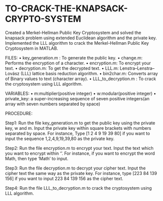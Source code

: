 # TO-CRACK-THE-KNAPSACK-CRYPTO-SYSTEM
Created a Merkel-Hellman Public Key Cryptosystem and solved the knapsack problem using extended Euclidean algorithm and the private key. Implemented the LLL algorithm to crack the Merkel-Hellman Public Key Cryptosystem in MATLAB.

FILES:
•	key_generation.m : To generate the public key.
•	change.m: Performs the encryption of a character. 
•	encryption.m: To encrypt your text.
•	decryption.m: To get the decrypted text.
•	LLL.m: Lenstra–Lenstra–Lovász (LLL) lattice basis reduction algorithm.
•	bin2char.m: Converts array of Binary values to text (character array).
•	LLL_to_decryption.m : To crack the cryptosystem using LLL algorithm.

VARIABLES:
•	m:multiplier(positive integer)
•	w:modular(positive integer)
•	private_key: a super-increasing sequence of seven positive integers(an array with seven numbers separated by space)

PROCEDURE:

Step1:
Run the file key_generation.m to get the public key using the private key, w and m. Input the private key within square brackets with numbers separated by space. For instance, Type [1 2 4 9 19 39 80] if you want to input the sequence 1,2,4,9,19,39,80 as the private key. 

Step2:
Run the file encryption.m to encrypt your text. Input the text which you want to encrypt within ‘’. For instance, if you want to encrypt the word Math, then type ‘Math’ to input.

Step3:
Run the file decryption.m to decrypt your cipher text. Input the cipher text the same way as the private key. For instance, type [223 84 139 156] if you want to input 223 84 139 156 as the cipher text.

Step4:
Run the file LLL_to_decryption.m to crack the cryptosystem using LLL algorithm.
 
 


 
